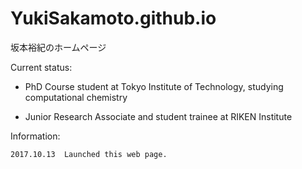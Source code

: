 # YukiSakamoto.github.io

坂本裕紀のホームページ

Current status: 

- PhD Course student at Tokyo Institute of Technology, studying computational chemistry

- Junior Research Associate and student trainee at RIKEN Institute

Information:

	2017.10.13	Launched this web page.


